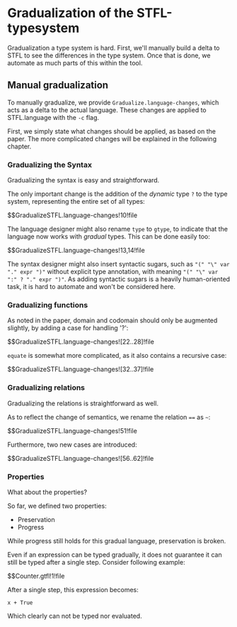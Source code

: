 
 Gradualization of the STFL-typesystem
=======================================

Gradualization a type system is hard. First, we'll manually build a delta to STFL to see the differences in the type system. Once that is done, we automate as much parts of this within the tool.

 
 Manual gradualization
--------------------------

 To manually gradualize, we provide `Gradualize.language-changes`, which acts as a delta to the actual language. These changes are applied to STFL.language with the `-c` flag.

First, we simply state what changes should be applied, as based on the paper. The more complicated changes will be explained in the following chapter.

### Gradualizing the Syntax

Gradualizing the syntax is easy and straightforward. 

The only important change is the addition of the _dynamic_ type `?` to the type system, representing the entire set of all types:

$$GradualizeSTFL.language-changes!10!file

The language designer might also rename `type` to `gtype`, to indicate that the language now works with _gradual_ types. This can be done easily too:

$$GradualizeSTFL.language-changes!13,14!file
 

The syntax designer might also insert syntactic sugars, such as `"(" "\" var "." expr ")"` without explicit type annotation, with meaning `"(" "\" var ":" ? "." expr ")"`. As adding syntactic sugars is a heavily human-oriented task, it is hard to automate and won't be considered here.


### Gradualizing functions

As noted in the paper, domain and codomain should only be augmented slightly, by adding a case for handling '?':


$$GradualizeSTFL.language-changes![22..28]!file


`equate` is somewhat more complicated, as it also contains a recursive case:

$$GradualizeSTFL.language-changes![32..37]!file

### Gradualizing relations

Gradualizing the relations is straightforward as well.

As to reflect the change of semantics, we rename the relation `==` as `~`:

$$GradualizeSTFL.language-changes!51!file

Furthermore, two new cases are introduced:

$$GradualizeSTFL.language-changes![56..62]!file


### Properties

What about the properties?

So far, we defined two properties:

- Preservation
- Progress

While progress still holds for this gradual language, preservation is broken.

Even if an expression can be typed gradually, it does not guarantee it can still be typed after a single step. Consider following example:

$$Counter.gtfl!1!file

After a single step, this expression becomes:

	x + True

Which clearly can not be typed nor evaluated.



